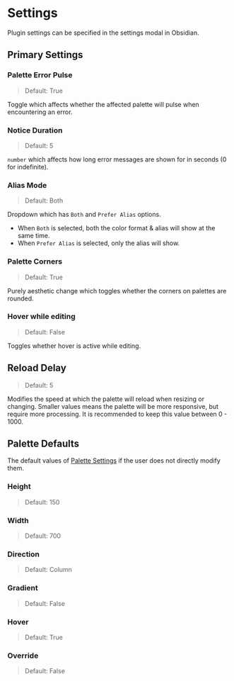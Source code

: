 # Settings

Plugin settings can be specified in the settings modal in Obsidian.

## Primary Settings

### Palette Error Pulse

> Default: True

Toggle which affects whether the affected palette will pulse when encountering an error.

### Notice Duration

> Default: 5

`number` which affects how long error messages are shown for in seconds (0 for indefinite).

### Alias Mode

> Default: Both

Dropdown which has `Both` and `Prefer Alias` options.

- When `Both` is selected, both the color format & alias will show at the same time.
- When `Prefer Alias` is selected, only the alias will show.

### Palette Corners

> Default: True

Purely aesthetic change which toggles whether the corners on palettes are rounded.

### Hover while editing

> Default: False

Toggles whether hover is active while editing.

## Reload Delay

> Default: 5

Modifies the speed at which the palette will reload when resizing or changing.
Smaller values means the palette will be more responsive, but require more processing.
It is recommended to keep this value between 0 - 1000.

## Palette Defaults

The default values of [Palette Settings](./PaletteSettings.md) if the user does not directly modify them.

### Height

> Default: 150

### Width

> Default: 700

### Direction

> Default: Column

### Gradient

> Default: False

### Hover

> Default: True

### Override

> Default: False
